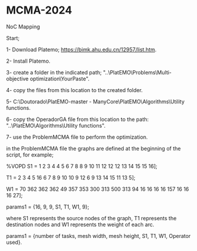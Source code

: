 # MCMA-2024
NoC Mapping

Start;

1- Download Platemo; https://bimk.ahu.edu.cn/12957/list.htm.

2- Install Platemo.

3- create a folder in the indicated path; "..\PlatEMO\Problems\Multi-objective optimization\YourPaste".

4- copy the files from this location to the created folder.

5- C:\Doutorado\PlatEMO-master - ManyCore\PlatEMO\Algorithms\Utility functions.

6- copy the OperadorGA file from this location to the path: "..\PlatEMO\Algorithms\Utility functions".

7- use the ProblemMCMA file to perform the optimization.

in the ProblemMCMA file the graphs are defined at the beginning of the script, for example;

%VOPD
S1 = 1    2   3   4  4   5   6   7   8   8   9 10 11 12 12 12  13 14 15 15 16];

T1 = 2    3   4   5 16   6   7   8   9  10  10  9 12  6  9 13  14 15 11 13  5];

W1 = 70 362 362 362 49 357 353 300 313 500 313 94 16 16 16 16 157 16 16 16 27];

params1 = {16, 9, 9, S1, T1, W1, 9};

where S1 represents the source nodes of the graph, 
T1 represents the destination nodes and W1 represents the weight of each arc.

params1 = {number of tasks, mesh width, mesh height, S1, T1, W1, Operator used}.

